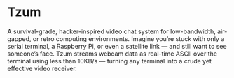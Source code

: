 # Tzum
A survival-grade, hacker-inspired video chat system for low-bandwidth, air-gapped, or retro computing environments. Imagine you’re stuck with only a serial terminal, a Raspberry Pi, or even a satellite link — and still want to see someone’s face.
Tzum streams webcam data as real-time ASCII over the terminal using less than 10KB/s — turning any terminal into a crude yet effective video receiver.
